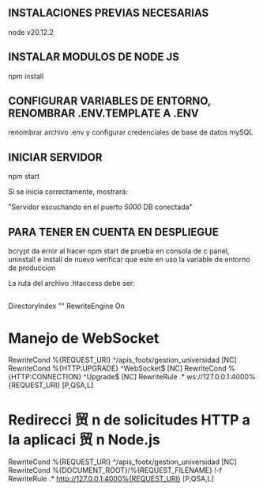## INSTALACIONES PREVIAS NECESARIAS

node v20.12.2

## INSTALAR MODULOS DE NODE JS

npm install

## CONFIGURAR VARIABLES DE ENTORNO, RENOMBRAR .ENV.TEMPLATE A .ENV

renombrar archivo .env y configurar credenciales de base de datos mySQL

## INICIAR SERVIDOR

npm start

Si se inicia correctamente, mostrará:

"Servidor escuchando en el puerto _5000_
DB conectada"

## PARA TENER EN CUENTA EN DESPLIEGUE

bcrypt da error al hacer npm start de prueba en consola de c panel, uninstall e install de nuevo
verificar que este en uso la variable de entorno de produccion

La ruta del archivo .htaccess debe ser:

##

DirectoryIndex ""
RewriteEngine On

# Manejo de WebSocket

RewriteCond %{REQUEST_URI} ^/apis_footx/gestion_universidad [NC]
RewriteCond %{HTTP:UPGRADE} ^WebSocket$ [NC]
RewriteCond %{HTTP:CONNECTION} ^Upgrade$ [NC]
RewriteRule .\* ws://127.0.0.1:4000%{REQUEST_URI} [P,QSA,L]

# Redirecci 贸 n de solicitudes HTTP a la aplicaci 贸 n Node.js

RewriteCond %{REQUEST_URI} ^/apis_footx/gestion_universidad [NC]
RewriteCond %{DOCUMENT_ROOT}/%{REQUEST_FILENAME} !-f
RewriteRule .\* http://127.0.0.1:4000%{REQUEST_URI} [P,QSA,L]

##
